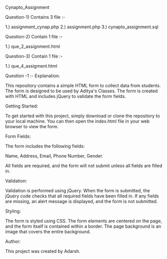 Cynapto_Assignment

Question-1) Contains 3 file :-

1.) assignment_cynap.php  2.) assignment.php  3.) cynapto_assignment.sql

Question-2) Contain 1 file :-

1.) que_2_assignment.html

Question-3) Contain 1 file :-

1.) que_4_assigment.html



Question -1 :- Explanation.

This repository contains a simple HTML form to collect data from students. The form is designed to be used by Aditya's Classes. The form is created with HTML and includes jQuery to validate the form fields.

Getting Started:

To get started with this project, simply download or clone the repository to your local machine. You can then open the index.html file in your web browser to view the form.

Form Fields:

The form includes the following fields:

Name,
Address,
Email,
Phone Number,
Gender.

All fields are required, and the form will not submit unless all fields are filled in.

Validation:

Validation is performed using jQuery. When the form is submitted, the jQuery code checks that all required fields have been filled in. If any fields are missing, an alert message is displayed, and the form is not submitted.

Styling:

The form is styled using CSS. The form elements are centered on the page, and the form itself is contained within a border. The page background is an image that covers the entire background.


Author:

This project was created by Adarsh.
